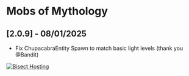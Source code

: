 # Mobs of Mythology

## [2.0.9] - 08/01/2025

- Fix ChupacabraEntity Spawn to match basic light levels (thank you @Bandit)

[![Bisect Hosting](https://www.bisecthosting.com/images/CF/Mobs_of_Mythology/BH_MOM_promo.webp)](https://bisecthosting.com/PixelDream)